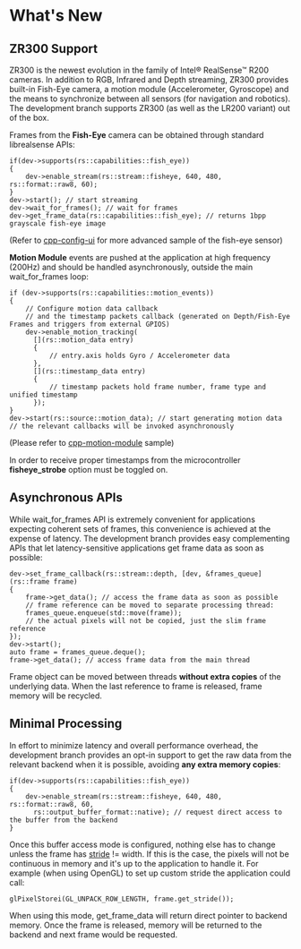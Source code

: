# What's New

## ZR300 Support

ZR300 is the newest evolution in the family of Intel® RealSense™ R200 cameras. In addition to RGB, Infrared and Depth streaming, ZR300 provides built-in Fish-Eye camera, a motion module (Accelerometer, Gyroscope) and the means to synchronize between all sensors (for navigation and robotics).
The development branch supports ZR300 (as well as the LR200 variant) out of the box.

Frames from the **Fish-Eye** camera can be obtained through standard librealsense APIs:

    if(dev->supports(rs::capabilities::fish_eye))
    {
        dev->enable_stream(rs::stream::fisheye, 640, 480, rs::format::raw8, 60);
    }
    dev->start(); // start streaming
    dev->wait_for_frames(); // wait for frames
    dev->get_frame_data(rs::capabilities::fish_eye); // returns 1bpp grayscale fish-eye image

(Refer to [cpp-config-ui](./../examples/cpp-config-ui.cpp) for more advanced sample of the fish-eye sensor)

**Motion Module** events are pushed at the application at high frequency (200Hz) and should be handled asynchronously, outside the main wait_for_frames loop:

    if (dev->supports(rs::capabilities::motion_events))
    {
        // Configure motion data callback
        // and the timestamp packets callback (generated on Depth/Fish-Eye Frames and triggers from external GPIOS)
        dev->enable_motion_tracking(
          [](rs::motion_data entry)
          {
              // entry.axis holds Gyro / Accelerometer data
          },
          [](rs::timestamp_data entry)
          {
              // timestamp packets hold frame number, frame type and unified timestamp
          });
    }
    dev->start(rs::source::motion_data); // start generating motion data
    // the relevant callbacks will be invoked asynchronously
(Please refer to [cpp-motion-module](./../examples/cpp-motion-module.cpp) sample)

In order to receive proper timestamps from the microcontroller **fisheye_strobe** option must be toggled on.

## Asynchronous APIs

While wait_for_frames API is extremely convenient for applications expecting coherent sets of frames, this convenience is achieved at the expense of latency. The development branch provides easy complementing APIs that let latency-sensitive applications get frame data as soon as possible:

    dev->set_frame_callback(rs::stream::depth, [dev, &frames_queue](rs::frame frame)
    {
        frame->get_data(); // access the frame data as soon as possible
        // frame reference can be moved to separate processing thread:
        frames_queue.enqueue(std::move(frame));
        // the actual pixels will not be copied, just the slim frame reference
    });
    dev->start();
    auto frame = frames_queue.deque();
    frame->get_data(); // access frame data from the main thread

Frame object can be moved between threads **without extra copies** of the underlying data. When the last reference to frame is released, frame memory will be recycled.

## Minimal Processing

In effort to minimize latency and overall performance overhead, the development branch provides an opt-in support to get the raw data from the relevant backend when it is possible, avoiding **any extra memory copies**:

    if(dev->supports(rs::capabilities::fish_eye))
    {
        dev->enable_stream(rs::stream::fisheye, 640, 480, rs::format::raw8, 60,
          rs::output_buffer_format::native); // request direct access to the buffer from the backend
    }

Once this buffer access mode is configured, nothing else has to change unless the frame has  [stride](https://en.wikipedia.org/wiki/Stride_of_an_array) != width. If this is the case, the pixels will not be continuous in memory and it's up to the application to handle it. For example (when using OpenGL) to set up custom stride the application could call:

    glPixelStorei(GL_UNPACK_ROW_LENGTH, frame.get_stride());

When using this mode, get_frame_data will return direct pointer to backend memory. Once the frame is released, memory will be returned to the backend and next frame would be requested.
